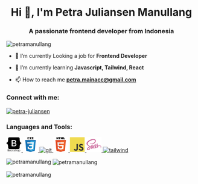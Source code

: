 <h1 align="center">Hi 👋, I'm Petra Juliansen Manullang</h1>
<h3 align="center">A passionate frontend developer from Indonesia</h3>

<p align="left"> <img src="https://komarev.com/ghpvc/?username=petramanullang&label=Profile%20views&color=ff0505&style=flat-square" alt="petramanullang" /> </p>

- 🔭 I’m currently Looking a job for **Frontend Developer**

- 🌱 I’m currently learning **Javascript, Tailwind, React**

- 📫 How to reach me **petra.mainacc@gmail.com**

<h3 align="left">Connect with me:</h3>
<p align="left">
<a href="https://linkedin.com/in/petra-juliansen" target="blank"><img align="center" src="https://raw.githubusercontent.com/rahuldkjain/github-profile-readme-generator/master/src/images/icons/Social/linked-in-alt.svg" alt="petra-juliansen" height="30" width="40" /></a>
</p>

<h3 align="left">Languages and Tools:</h3>
<p align="left"> <a href="https://getbootstrap.com" target="_blank" rel="noreferrer"> <img src="https://raw.githubusercontent.com/devicons/devicon/master/icons/bootstrap/bootstrap-plain-wordmark.svg" alt="bootstrap" width="40" height="40"/> </a> <a href="https://www.w3schools.com/css/" target="_blank" rel="noreferrer"> <img src="https://raw.githubusercontent.com/devicons/devicon/master/icons/css3/css3-original-wordmark.svg" alt="css3" width="40" height="40"/> </a> <a href="https://git-scm.com/" target="_blank" rel="noreferrer"> <img src="https://www.vectorlogo.zone/logos/git-scm/git-scm-icon.svg" alt="git" width="40" height="40"/> </a> <a href="https://www.w3.org/html/" target="_blank" rel="noreferrer"> <img src="https://raw.githubusercontent.com/devicons/devicon/master/icons/html5/html5-original-wordmark.svg" alt="html5" width="40" height="40"/> </a> <a href="https://developer.mozilla.org/en-US/docs/Web/JavaScript" target="_blank" rel="noreferrer"> <img src="https://raw.githubusercontent.com/devicons/devicon/master/icons/javascript/javascript-original.svg" alt="javascript" width="40" height="40"/> </a> <a href="https://sass-lang.com" target="_blank" rel="noreferrer"> <img src="https://raw.githubusercontent.com/devicons/devicon/master/icons/sass/sass-original.svg" alt="sass" width="40" height="40"/> </a> <a href="https://tailwindcss.com/" target="_blank" rel="noreferrer"> <img src="https://www.vectorlogo.zone/logos/tailwindcss/tailwindcss-icon.svg" alt="tailwind" width="40" height="40"/> </a> </p>

<p><img align="left" src="https://github-readme-stats.vercel.app/api/top-langs?username=petramanullang&show_icons=true&locale=en&layout=compact" alt="petramanullang" /></p>

<p>&nbsp;<img align="center" src="https://github-readme-stats.vercel.app/api?username=petramanullang&show_icons=true&locale=en" alt="petramanullang" /></p>

<p><img align="center" src="https://github-readme-streak-stats.herokuapp.com/?user=petramanullang&" alt="petramanullang" /></p>
